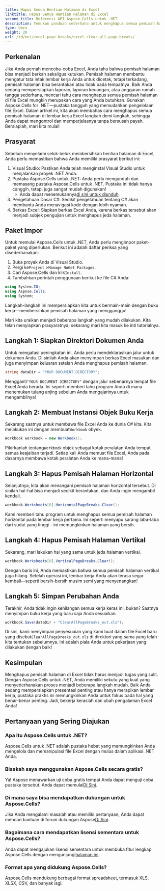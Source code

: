 ```yaml
---
title: Hapus Semua Hentian Halaman di Excel
linktitle: Hapus Semua Hentian Halaman di Excel
second_title: Referensi API Aspose.Cells untuk .NET
description: Temukan panduan sederhana untuk menghapus semua pemisah halaman di Excel menggunakan Aspose.Cells untuk .NET. Ikuti tutorial langkah demi langkah kami untuk hasil yang cepat.
type: docs
weight: 20
url: /id/net/excel-page-breaks/excel-clear-all-page-breaks/
---
```

## Perkenalan

Jika Anda pernah mencoba-coba Excel, Anda tahu bahwa pemisah halaman bisa menjadi berkah sekaligus kutukan. Pemisah halaman membantu mengatur tata letak lembar kerja Anda untuk dicetak, tetapi terkadang, pemisah halaman bisa berantakan atau tidak pada tempatnya. Baik Anda sedang mempersiapkan laporan, laporan keuangan, atau anggaran rumah tangga sederhana, mencari tahu cara menghapus semua pemisah halaman di file Excel mungkin merupakan cara yang Anda butuhkan. Gunakan Aspose.Cells for .NET—pustaka tangguh yang memudahkan pengelolaan file Excel. Dalam artikel ini, kita akan membahas cara menghapus semua pemisah halaman di lembar kerja Excel langkah demi langkah, sehingga Anda dapat mengontrol dan memperjelasnya tanpa bersusah payah. Bersiaplah; mari kita mulai!

## Prasyarat

Sebelum menyelami seluk-beluk membersihkan hentian halaman di Excel, Anda perlu memastikan bahwa Anda memiliki prasyarat berikut ini:

1. Visual Studio: Pastikan Anda telah menginstal Visual Studio untuk menjalankan proyek .NET Anda.
2. Pustaka Aspose.Cells untuk .NET: Anda perlu mengunduh dan memasang pustaka Aspose.Cells untuk .NET. Pustaka ini tidak hanya canggih, tetapi juga sangat mudah digunakan!
   -  Anda dapat menemukannya[di sini untuk diunduh](https://releases.aspose.com/cells/net/).
3. Pengetahuan Dasar C#: Sedikit pengetahuan tentang C# akan membantu Anda menavigasi kode dengan lebih nyaman.
4. Berkas Excel: Siapkan berkas Excel Anda, karena berkas tersebut akan menjadi subjek pengujian untuk menghapus jeda halaman.

## Paket Impor

Untuk memulai Aspose.Cells untuk .NET, Anda perlu mengimpor paket-paket yang diperlukan. Berikut ini adalah daftar periksa yang disederhanakan:

1. Buka proyek Anda di Visual Studio.
2.  Pergi ke`Project` >`Manage NuGet Packages`.
3.  Cari Aspose.Cells dan klik`Install`.
4. Tambahkan perintah penggunaan berikut ke file C# Anda:

```csharp
using System.IO;
using Aspose.Cells;
using System;
```

Langkah-langkah ini mempersiapkan kita untuk bermain-main dengan buku kerja—membersihkan pemisah halaman yang mengganggu!

Mari kita uraikan menjadi beberapa langkah yang mudah dilakukan. Kita telah menyiapkan prasyaratnya; sekarang mari kita masuk ke inti tutorialnya.

## Langkah 1: Siapkan Direktori Dokumen Anda

Untuk mengatasi peningkatan ini, Anda perlu mendeklarasikan jalur untuk dokumen Anda. Di sinilah Anda akan menyimpan berkas Excel masukan dan juga menyimpan keluaran setelah Anda menghapus pemisah halaman.

```csharp
string dataDir = "YOUR DOCUMENT DIRECTORY";
```
 Mengganti`"YOUR DOCUMENT DIRECTORY"` dengan jalur sebenarnya tempat file Excel Anda berada. Ini seperti memberi tahu program Anda di mana menemukan tulang anjing sebelum Anda mengajarinya untuk mengambilnya!

## Langkah 2: Membuat Instansi Objek Buku Kerja

 Sekarang saatnya untuk membawa file Excel Anda ke dunia C# kita. Kita melakukan ini dengan membuat`Workbook` obyek.

```csharp
Workbook workbook = new Workbook();
```
 Pikirkanlah tentang`Workbook` objek sebagai kotak peralatan Anda tempat semua keajaiban terjadi. Setiap kali Anda memuat file Excel, Anda pada dasarnya membawa kotak peralatan Anda ke mana-mana!

## Langkah 3: Hapus Pemisah Halaman Horizontal

Selanjutnya, kita akan menangani pemisah halaman horizontal tersebut. Di sinilah hal-hal bisa menjadi sedikit berantakan, dan Anda ingin mengambil kendali.

```csharp
workbook.Worksheets[0].HorizontalPageBreaks.Clear();
```
Kami memberi tahu program untuk menghapus semua pemisah halaman horizontal pada lembar kerja pertama. Ini seperti menyapu sarang laba-laba dari sudut yang tinggi—ini memungkinkan halaman yang bersih.

## Langkah 4: Hapus Pemisah Halaman Vertikal

Sekarang, mari lakukan hal yang sama untuk jeda halaman vertikal.

```csharp
workbook.Worksheets[0].VerticalPageBreaks.Clear();
```
Dengan baris ini, Anda memastikan bahwa semua pemisah halaman vertikal juga hilang. Setelah operasi ini, lembar kerja Anda akan terasa segar kembali—seperti bersih-bersih musim semi yang menyenangkan!

## Langkah 5: Simpan Perubahan Anda

Terakhir, Anda tidak ingin kehilangan semua kerja keras ini, bukan? Saatnya menyimpan buku kerja yang baru saja Anda sesuaikan.

```csharp
workbook.Save(dataDir + "ClearAllPageBreaks_out.xls");
```
 Di sini, kami menyimpan penyesuaian yang kami buat dalam file Excel baru yang disebut`ClearAllPageBreaks_out.xls` di direktori yang sama yang telah kita tentukan sebelumnya. Ini adalah piala Anda untuk pekerjaan yang dilakukan dengan baik!

## Kesimpulan

Menghapus pemisah halaman di Excel tidak harus menjadi tugas yang sulit. Dengan Aspose.Cells untuk .NET, Anda memiliki sekutu yang kuat yang menyederhanakan proses menjadi beberapa langkah mudah. Baik Anda sedang mempersiapkan presentasi penting atau hanya merapikan lembar kerja, pustaka praktis ini memungkinkan Anda untuk fokus pada hal yang benar-benar penting. Jadi, bekerja keraslah dan ubah pengalaman Excel Anda!

## Pertanyaan yang Sering Diajukan

### Apa itu Aspose.Cells untuk .NET?
Aspose.Cells untuk .NET adalah pustaka hebat yang memungkinkan Anda mengelola dan memanipulasi file Excel dengan mulus dalam aplikasi .NET Anda.

### Bisakah saya menggunakan Aspose.Cells secara gratis?
 Ya! Aspose menawarkan uji coba gratis tempat Anda dapat menguji coba pustaka tersebut. Anda dapat memulai[Di Sini](https://releases.aspose.com/).

### Di mana saya bisa mendapatkan dukungan untuk Aspose.Cells?
 Jika Anda mengalami masalah atau memiliki pertanyaan, Anda dapat mencari bantuan di forum dukungan Aspose[Di Sini](https://forum.aspose.com/c/cells/9).

### Bagaimana cara mendapatkan lisensi sementara untuk Aspose.Cells?
 Anda dapat mengajukan lisensi sementara untuk membuka fitur lengkap Aspose.Cells dengan mengunjungi[halaman ini](https://purchase.aspose.com/temporary-license/).

### Format apa yang didukung Aspose.Cells?
Aspose.Cells mendukung berbagai format spreadsheet, termasuk XLS, XLSX, CSV, dan banyak lagi.